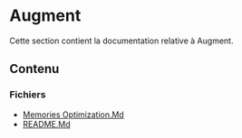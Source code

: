 # Augment

Cette section contient la documentation relative à Augment.

## Contenu


### Fichiers

- [Memories Optimization.Md](./memories_optimization.md.txt)
- [README.Md](./README.md.txt)
